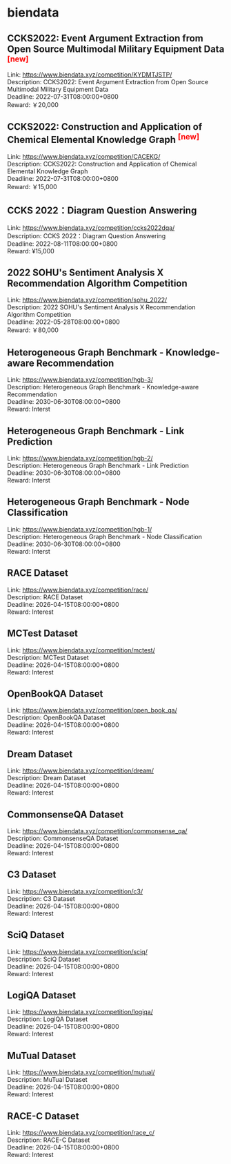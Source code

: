 # biendata



## CCKS2022: Event Argument Extraction from Open Source Multimodal Military Equipment Data <sup style="color:red">[new]<sup>  

Link: https://www.biendata.xyz/competition/KYDMTJSTP/  
Description: CCKS2022: Event Argument Extraction from Open Source Multimodal Military Equipment Data  
Deadline: 2022-07-31T08:00:00+0800  
Reward: ￥20,000  


## CCKS2022: Construction and Application of Chemical Elemental Knowledge Graph <sup style="color:red">[new]<sup>  

Link: https://www.biendata.xyz/competition/CACEKG/  
Description: CCKS2022: Construction and Application of Chemical Elemental Knowledge Graph  
Deadline: 2022-07-31T08:00:00+0800  
Reward: ￥15,000  


## CCKS 2022：Diagram Question Answering

Link: https://www.biendata.xyz/competition/ccks2022dqa/  
Description: CCKS 2022：Diagram Question Answering  
Deadline: 2022-08-11T08:00:00+0800  
Reward: ¥15,000  


## 2022 SOHU's Sentiment Analysis  X  Recommendation Algorithm Competition

Link: https://www.biendata.xyz/competition/sohu_2022/  
Description: 2022 SOHU's Sentiment Analysis  X  Recommendation Algorithm Competition  
Deadline: 2022-05-28T08:00:00+0800  
Reward: ￥80,000  


## Heterogeneous Graph Benchmark - Knowledge-aware Recommendation

Link: https://www.biendata.xyz/competition/hgb-3/  
Description: Heterogeneous Graph Benchmark - Knowledge-aware Recommendation  
Deadline: 2030-06-30T08:00:00+0800  
Reward: Interst  


## Heterogeneous Graph Benchmark - Link Prediction

Link: https://www.biendata.xyz/competition/hgb-2/  
Description: Heterogeneous Graph Benchmark - Link Prediction  
Deadline: 2030-06-30T08:00:00+0800  
Reward: Interst  


## Heterogeneous Graph Benchmark - Node Classification

Link: https://www.biendata.xyz/competition/hgb-1/  
Description: Heterogeneous Graph Benchmark - Node Classification  
Deadline: 2030-06-30T08:00:00+0800  
Reward: Interst  


## RACE Dataset

Link: https://www.biendata.xyz/competition/race/  
Description: RACE Dataset  
Deadline: 2026-04-15T08:00:00+0800  
Reward: Interest  


## MCTest Dataset

Link: https://www.biendata.xyz/competition/mctest/  
Description: MCTest Dataset  
Deadline: 2026-04-15T08:00:00+0800  
Reward: Interest  


## OpenBookQA Dataset

Link: https://www.biendata.xyz/competition/open_book_qa/  
Description: OpenBookQA Dataset  
Deadline: 2026-04-15T08:00:00+0800  
Reward: Interest  


## Dream Dataset

Link: https://www.biendata.xyz/competition/dream/  
Description: Dream Dataset  
Deadline: 2026-04-15T08:00:00+0800  
Reward: Interest  


## CommonsenseQA Dataset

Link: https://www.biendata.xyz/competition/commonsense_qa/  
Description: CommonsenseQA Dataset  
Deadline: 2026-04-15T08:00:00+0800  
Reward: Interest  


## C3 Dataset

Link: https://www.biendata.xyz/competition/c3/  
Description: C3 Dataset  
Deadline: 2026-04-15T08:00:00+0800  
Reward: Interest  


## SciQ Dataset

Link: https://www.biendata.xyz/competition/sciq/  
Description: SciQ Dataset  
Deadline: 2026-04-15T08:00:00+0800  
Reward: Interest  


## LogiQA Dataset

Link: https://www.biendata.xyz/competition/logiqa/  
Description: LogiQA Dataset  
Deadline: 2026-04-15T08:00:00+0800  
Reward: Interest  


## MuTual Dataset

Link: https://www.biendata.xyz/competition/mutual/  
Description: MuTual Dataset  
Deadline: 2026-04-15T08:00:00+0800  
Reward: Interest  


## RACE-C Dataset

Link: https://www.biendata.xyz/competition/race_c/  
Description: RACE-C Dataset  
Deadline: 2026-04-15T08:00:00+0800  
Reward: Interest  

